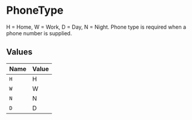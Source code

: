 # PhoneType

H = Home, W = Work, D = Day, N = Night. Phone type is required when a phone number is supplied.


## Values

| Name  | Value |
| ----- | ----- |
| `H`   | H     |
| `W`   | W     |
| `N`   | N     |
| `D`   | D     |